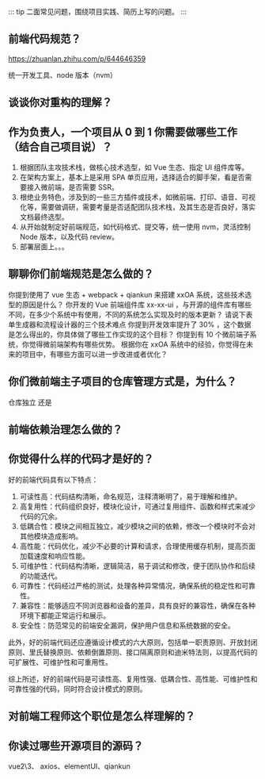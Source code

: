 ::: tip
二面常见问题，围绕项目实践、简历上写的问题。
:::

## 前端代码规范？

https://zhuanlan.zhihu.com/p/644646359

统一开发工具、node 版本（nvm）

## 谈谈你对重构的理解？

## 作为负责人，一个项目从 0 到 1 你需要做哪些工作（结合自己项目说）？

1. 根据团队主攻技术栈，做核心技术选型，如 Vue 生态、指定 UI 组件库等。
2. 在架构方案上，基本上是采用 SPA 单页应用，选择适合的脚手架，看是否需要接入微前端，是否需要 SSR。
3. 根绝业务特色，涉及到的一些三方插件或技术，如微前端、打印、语音、可视化等，需要做调研，需要考量是否适配团队技术栈，及其生态是否良好，落实文档最终选型。
4. 从开始就制定好前端规范，如代码格式、提交等，统一使用 nvm，灵活控制 Node 版本，以及代码 review。
5. 部署层面上。。。

## 聊聊你们前端规范是怎么做的？

你提到使用了 vue 生态 + webpack + qiankun 来搭建 xxOA 系统，这些技术选型的原因是什么？
你开发的 Vue 前端组件库 xx-xx-ui ，与开源的组件库有哪些不同，在多少个系统中有使用，不同的系统怎么实现及时的版本更新？
请说下表单生成器和流程设计器的三个技术难点
你提到开发效率提升了 30% ，这个数据是怎么得出的，你具体做了哪些工作实现的这个目标？
你提到有 10 个微前端子系统，你觉得微前端架构有哪些优势。
根据你在 xxOA 系统中的经验，你觉得在未来的项目中，有哪些方面可以进一步改进或者优化？

## 你们微前端主子项目的仓库管理方式是，为什么？

仓库独立 还是

## 前端依赖治理怎么做的？

## 你觉得什么样的代码才是好的？

好的前端代码具有以下特点：

1. 可读性高：代码结构清晰，命名规范，注释清晰明了，易于理解和维护。
2. 高复用性：代码组织良好，模块化设计，可通过复用组件、函数和样式来减少代码的冗余。
3. 低耦合性：模块之间相互独立，减少模块之间的依赖，修改一个模块时不会对其他模块造成影响。
4. 高性能：代码优化，减少不必要的计算和请求，合理使用缓存机制，提高页面加载速度和响应性能。
5. 可维护性：代码结构清晰，逻辑简洁，易于调试和修改，便于团队协作和后续的功能迭代。
6. 可靠性：代码经过严格的测试，处理各种异常情况，确保系统的稳定性和可靠性。
7. 兼容性：能够适应不同浏览器和设备的差异，具有良好的兼容性，确保在各种环境下都能正常运行和展示。
8. 安全性：防范常见的前端安全漏洞，保护用户信息和系统数据的安全。

此外，好的前端代码还应遵循设计模式的六大原则，包括单一职责原则、开放封闭原则、里氏替换原则、依赖倒置原则、接口隔离原则和迪米特法则，以提高代码的可扩展性、可维护性和可重用性。

综上所述，好的前端代码是可读性高、复用性强、低耦合性、高性能、可维护性和可靠性强的代码，同时符合设计模式的原则。

## 对前端工程师这个职位是怎么样理解的？

## 你读过哪些开源项目的源码？
vue2\3、 axios、elementUI、qiankun
